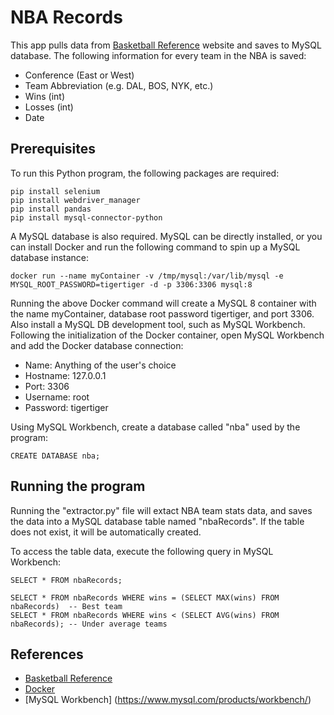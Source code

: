 # NBA Records

This app pulls data from [Basketball Reference](https://www.basketball-reference.com/) website and saves to MySQL database. The following information for every team in the NBA is saved:
* Conference (East or West)
* Team Abbreviation (e.g. DAL, BOS, NYK, etc.)
* Wins (int)
* Losses (int)
* Date

## Prerequisites
To run this Python program, the following packages are required:
```
pip install selenium
pip install webdriver_manager
pip install pandas
pip install mysql-connector-python
```

A MySQL database is also required. MySQL can be directly installed, or you can install Docker and run the following command to spin up a MySQL database instance: 
```
docker run --name myContainer -v /tmp/mysql:/var/lib/mysql -e MYSQL_ROOT_PASSWORD=tigertiger -d -p 3306:3306 mysql:8
```

Running the above Docker command will create a MySQL 8 container with the name myContainer, database root password tigertiger, and port 3306. Also install a MySQL DB development tool, such as MySQL Workbench. Following the initialization of the Docker container, open MySQL Workbench and add the Docker database connection:
* Name: Anything of the user's choice
* Hostname: 127.0.0.1
* Port: 3306
* Username: root
* Password: tigertiger

Using MySQL Workbench, create a database called "nba" used by the program:
```
CREATE DATABASE nba;
```

## Running the program
Running the "extractor.py" file will extact NBA team stats data, and saves the data into a MySQL database table named "nbaRecords". If the table does not exist, it will be automatically created. 

To access the table data, execute the following query in MySQL Workbench:
```
SELECT * FROM nbaRecords;

SELECT * FROM nbaRecords WHERE wins = (SELECT MAX(wins) FROM nbaRecords)  -- Best team
SELECT * FROM nbaRecords WHERE wins < (SELECT AVG(wins) FROM nbaRecords); -- Under average teams
```

## References
* [Basketball Reference](https://www.basketball-reference.com/)
* [Docker](https://docs.docker.com/engine/install/)
* [MySQL Workbench] (https://www.mysql.com/products/workbench/)